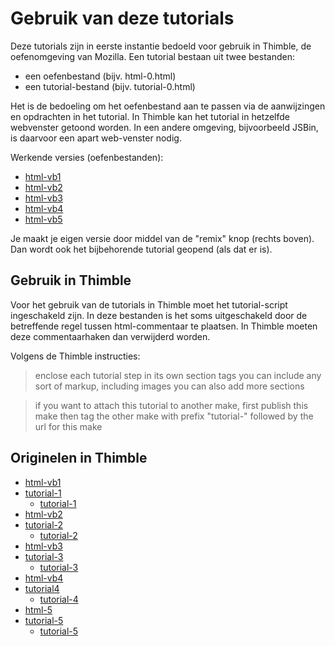# Gebruik van deze tutorials

Deze tutorials zijn in eerste instantie bedoeld voor gebruik in Thimble, de oefenomgeving van Mozilla. Een tutorial bestaan uit twee bestanden:

* een oefenbestand (bijv. html-0.html)
* een tutorial-bestand (bijv. tutorial-0.html)

Het is de bedoeling om het oefenbestand aan te passen via de aanwijzingen en opdrachten in het tutorial. In Thimble kan het tutorial in hetzelfde webvenster getoond worden. In een andere omgeving, bijvoorbeeld JSBin, is daarvoor een apart web-venster nodig.

Werkende versies (oefenbestanden):

* [html-vb1](https://eelcodijkstra.makes.org/thimble/LTI4ODk0ODIyNA==/html-vb1)
* [html-vb2](https://eelcodijkstra.makes.org/thimble/MTU0MDAzMDQ2NA==/html-vb2)
* [html-vb3](https://eelcodijkstra.makes.org/thimble/LTI5NTU2NzEwNA==/html-vb3)
* [html-vb4](https://eelcodijkstra.makes.org/thimble/LTE1MTM0MjI4NDg=/html-vb4)
* [html-vb5](https://eelcodijkstra.makes.org/thimble/LTIwMDY3Nzc2MDA=/html-vb5)

Je maakt je eigen versie door middel van de "remix" knop (rechts boven). Dan wordt ook het bijbehorende tutorial geopend (als dat er is).

## Gebruik in Thimble

Voor het gebruik van de tutorials in Thimble moet het tutorial-script ingeschakeld zijn. In deze bestanden is het soms uitgeschakeld door de betreffende regel tussen html-commentaar te plaatsen. In Thimble moeten deze commentaarhaken dan verwijderd worden.

Volgens de Thimble instructies:

> enclose each tutorial step in its own section tags
you can include any sort of markup, including images
you can also add more sections

> if you want to attach this tutorial to another make,
first publish this make
then tag the other make with prefix "tutorial-" followed by the url for this make

## Originelen in Thimble

* [html-vb1](https://thimble.webmaker.org/project/51182/edit)
* [tutorial-1](https://thimble.webmaker.org/project/51180/edit)
    * [tutorial-1](https://eelcodijkstra.makes.org/thimble/LTMyMjUwMjY1Ng==/tutorial-html-vb1) 
* [html-vb2](https://thimble.webmaker.org/project/52059/edit)
* [tutorial-2](https://thimble.webmaker.org/project/52060/edit)
    * [tutorial-2](https://eelcodijkstra.makes.org/thimble/MTU1NjgwNzY4MA==/tutorial-html-vb2)
* [html-vb3](https://thimble.webmaker.org/project/90862/edit)
* [tutorial-3](https://thimble.webmaker.org/project/90863/edit)
    * [tutorial-3](https://eelcodijkstra.makes.org/thimble/LTI3ODc4OTg4OA==/tutorial-html-vb3)
* [html-vb4](https://thimble.webmaker.org/project/52338/edit)
* [tutorial4](https://thimble.webmaker.org/project/52132/edit)
    * [tutorial-4](https://eelcodijkstra.makes.org/thimble/LTE1MzAyMDAwNjQ=/tutorial-html-vb4)
* [html-5](https://thimble.webmaker.org/nl/project/91016/edit)
* [tutorial-5](https://thimble.webmaker.org/project/91015/edit)
    * [tutorial-5](https://eelcodijkstra.makes.org/thimble/LTIwMjM1NTQ4MTY=/tutorial-5)

